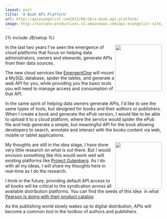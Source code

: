 ```yaml
---
layout: post
title: 'A Book API Platform'
url: http://apievangelist.com2013/06/10/a-book-api-platform/
image: http://kinlane-productions.s3.amazonaws.com/api-evangelist-site/blog/bw-epub-logo.jpg
---
```

{% include JB/setup %}
<p>
     <a href="http://www.gutenberg.org/ebooks/42901" target="_blank"><img src="https://s3.amazonaws.com/kinlane-productions/api-evangelist/books/creatures-from-the-dark-cover.jpg"  width="150" align="right" /></a>
</p>
<p>
     In the last two years I've seen the emergence of  cloud platforms that focus on helping data administrators, owners and stewards, generate APIs from their data sources.
</p>
<p>
     The new cloud services like <a href="http://deployment.apievangelist.com/companies-detail.html?id=28">EmergentOne</a> will mount a MySQL database, spider the tables, and generate a web API for you, while providing you the basic tools you will need to manage access and consumption of that API.
</p>
<p>
     In the same spirit of helping data owners generate APIs, I'd like to see the same types of tools, but designed for books and their authors or publishers. When I create a book and generate the ePub version, I would like to be able to upload it to a cloud platform, where the service would spider the ePub file and help generate a simple, but meaningful API for the book allowing developers to search, annotate and interact with the books content via web, mobile or tablet applications.
</p>
<p>
     <a href="http://en.wikipedia.org/wiki/EPUB" target="_blank"><img src="https://s3.amazonaws.com/kinlane-productions/api-evangelist/books/bw-epub-logo.jpg"  width="150" align="right" /></a>
</p>
<p>
     My thoughts are still in the idea stage, I have done very little research on what is out there. But I would envision something like this would work well will existing platforms like <a href="http://www.gutenberg.org/">Project Gutenberg</a>. As I do with all my ideas, I will share my thoughts here in real-time as I do the research.
</p>
<p>
     I think in the future, providing default API access to all books will be critical to the syndication across all available distribution platforms. You can find the seeds of this idea  in what <a href="http://developer.pearson.com/apis">Pearson is doing with their product catalog</a>.
</p>
<p>
     As the publishing world slowly wakes up to digital distribution, APIs will become a common tool in the toolbox of authors and publishers.
</p>
